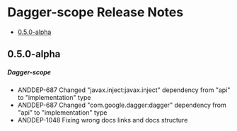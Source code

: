 # Dagger-scope Release Notes

- [0.5.0-alpha](#050-alpha)

## 0.5.0-alpha
##### Dagger-scope
* ANDDEP-687 Changed "javax.inject:javax.inject" dependency from "api" to "implementation" type
* ANDDEP-687 Changed "com.google.dagger:dagger" dependency from "api" to "implementation" type
* ANDDEP-1048 Fixing wrong docs links and docs structure
